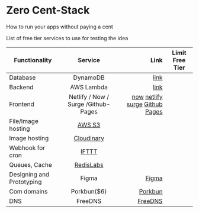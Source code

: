 # Zero Cent-Stack
How to run your apps without paying a cent 

List of free tier services to use for testing the idea 

| Functionality 	| Service 	| Link 	| Limit Free Tier 	|
|---------------------------	|:---------------------:	|-----:	|-----------------	|
| Database 	| DynamoDB 	| [link](https://aws.amazon.com/dynamodb/)	|   	|
| Backend 	| AWS Lambda 	| [link](https://aws.amazon.com/lambda/)  	|  	|
| Frontend 	| Netlify / Now / Surge /Github-Pages 	| [now](https://zeit.co/) [netlify](https://www.netlify.com/) [surge](https://surge.sh/) [Github Pages ](https://pages.github.com/) 	|  	|
| File/Image hosting 	| [AWS S3](https://aws.amazon.com/s3/) 	|  	|  	|
| Image hosting 	| [Cloudinary](https://cloudinary.com/) 	|  	|  	|
| Webhook for cron 	| [IFTTT](https://platform.ifttt.com/)	|  	|  	|
| Queues, Cache 	| [RedisLabs](https://redislabs.com/redis-enterprise-cloud/pricing/) 	|  	|  	|
| Designing and Prototyping 	| Figma 	| [Figma](https://www.figma.com/pricing/) 	|  	|
| Com domains 	| Porkbun($6) |  [Porkbun](https://porkbun.com/)	|  	|
| DNS 	| FreeDNS	| [FreeDNS](https://freedns.afraid.org/) 	|  	|
